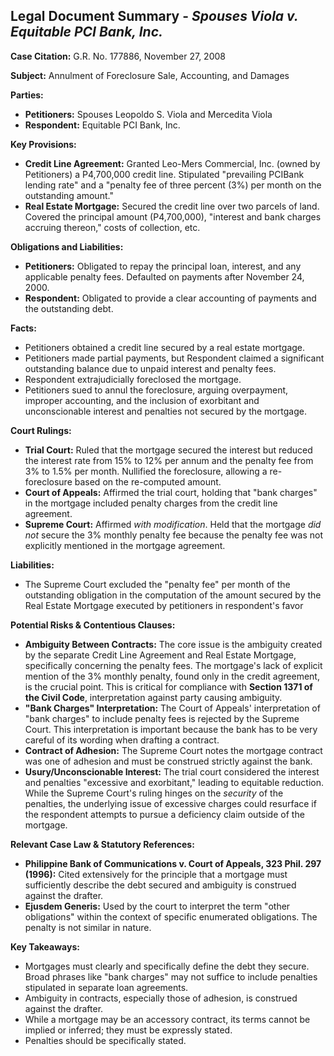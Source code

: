 ## Legal Document Summary - *Spouses Viola v. Equitable PCI Bank, Inc.*

**Case Citation:** G.R. No. 177886, November 27, 2008

**Subject:** Annulment of Foreclosure Sale, Accounting, and Damages

**Parties:**

*   **Petitioners:** Spouses Leopoldo S. Viola and Mercedita Viola
*   **Respondent:** Equitable PCI Bank, Inc.

**Key Provisions:**

*   **Credit Line Agreement:** Granted Leo-Mers Commercial, Inc. (owned by Petitioners) a P4,700,000 credit line. Stipulated "prevailing PCIBank lending rate" and a "penalty fee of three percent (3%) per month on the outstanding amount."
*   **Real Estate Mortgage:** Secured the credit line over two parcels of land. Covered the principal amount (P4,700,000), "interest and bank charges accruing thereon," costs of collection, etc.

**Obligations and Liabilities:**

*   **Petitioners:** Obligated to repay the principal loan, interest, and any applicable penalty fees. Defaulted on payments after November 24, 2000.
*   **Respondent:** Obligated to provide a clear accounting of payments and the outstanding debt.

**Facts:**

*   Petitioners obtained a credit line secured by a real estate mortgage.
*   Petitioners made partial payments, but Respondent claimed a significant outstanding balance due to unpaid interest and penalty fees.
*   Respondent extrajudicially foreclosed the mortgage.
*   Petitioners sued to annul the foreclosure, arguing overpayment, improper accounting, and the inclusion of exorbitant and unconscionable interest and penalties not secured by the mortgage.

**Court Rulings:**

*   **Trial Court:** Ruled that the mortgage secured the interest but reduced the interest rate from 15% to 12% per annum and the penalty fee from 3% to 1.5% per month. Nullified the foreclosure, allowing a re-foreclosure based on the re-computed amount.
*   **Court of Appeals:** Affirmed the trial court, holding that "bank charges" in the mortgage included penalty charges from the credit line agreement.
*   **Supreme Court:** Affirmed *with modification*. Held that the mortgage *did not* secure the 3% monthly penalty fee because the penalty fee was not explicitly mentioned in the mortgage agreement.

**Liabilities:**

*   The Supreme Court excluded the "penalty fee" per month of the outstanding obligation in the computation of the amount secured by the Real Estate Mortgage executed by petitioners in respondent's favor

**Potential Risks & Contentious Clauses:**

*   **Ambiguity Between Contracts:** The core issue is the ambiguity created by the separate Credit Line Agreement and Real Estate Mortgage, specifically concerning the penalty fees. The mortgage's lack of explicit mention of the 3% monthly penalty, found only in the credit agreement, is the crucial point. This is critical for compliance with **Section 1371 of the Civil Code**, interpretation against party causing ambiguity.
*   **"Bank Charges" Interpretation:** The Court of Appeals' interpretation of "bank charges" to include penalty fees is rejected by the Supreme Court. This interpretation is important because the bank has to be very careful of its wording when drafting a contract.
*   **Contract of Adhesion:** The Supreme Court notes the mortgage contract was one of adhesion and must be construed strictly against the bank.
*   **Usury/Unconscionable Interest:** The trial court considered the interest and penalties "excessive and exorbitant," leading to equitable reduction. While the Supreme Court's ruling hinges on the *security* of the penalties, the underlying issue of excessive charges could resurface if the respondent attempts to pursue a deficiency claim outside of the mortgage.

**Relevant Case Law & Statutory References:**

*   **Philippine Bank of Communications v. Court of Appeals, 323 Phil. 297 (1996):** Cited extensively for the principle that a mortgage must sufficiently describe the debt secured and ambiguity is construed against the drafter.
*   **Ejusdem Generis:** Used by the court to interpret the term "other obligations" within the context of specific enumerated obligations. The penalty is not similar in nature.

**Key Takeaways:**

*   Mortgages must clearly and specifically define the debt they secure. Broad phrases like "bank charges" may not suffice to include penalties stipulated in separate loan agreements.
*   Ambiguity in contracts, especially those of adhesion, is construed against the drafter.
*   While a mortgage may be an accessory contract, its terms cannot be implied or inferred; they must be expressly stated.
*   Penalties should be specifically stated.
